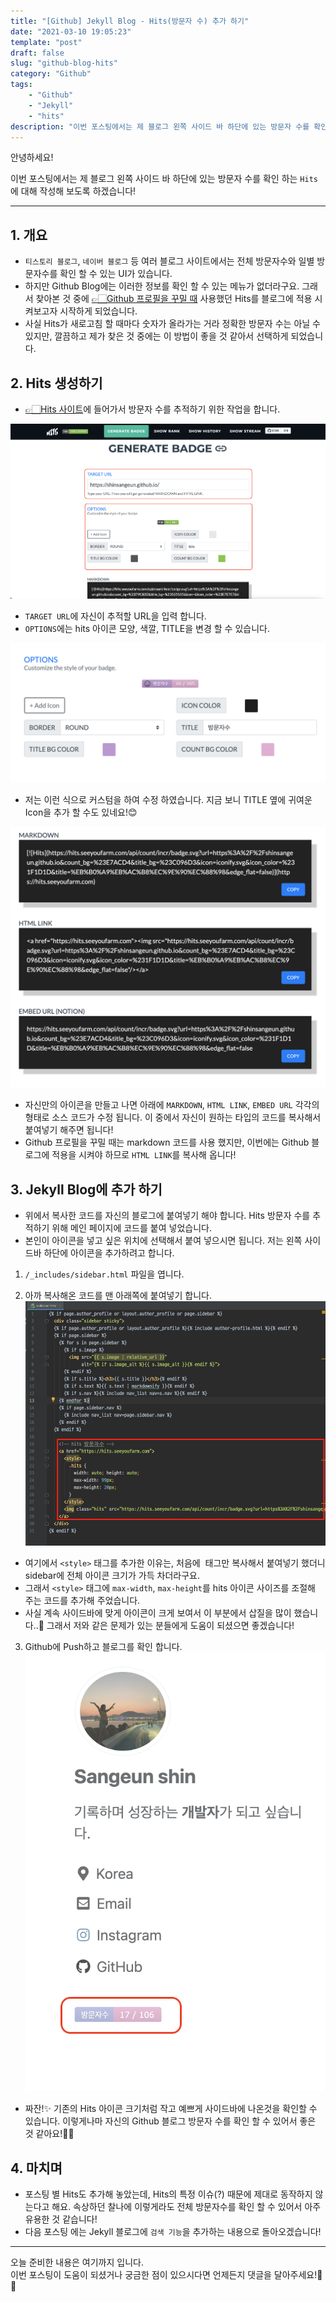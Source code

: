 ```yaml
---
title: "[Github] Jekyll Blog - Hits(방문자 수) 추가 하기"
date: "2021-03-10 19:05:23"
template: "post"
draft: false
slug: "github-blog-hits"
category: "Github"
tags:
    - "Github"
    - "Jekyll"
    - "hits"
description: "이번 포스팅에서는 제 블로그 왼쪽 사이드 바 하단에 있는 방문자 수를 확인 하는 `Hits`에 대해 작성해 보도록 하겠습니다!"
---
```


안녕하세요!

이번 포스팅에서는 제 블로그 왼쪽 사이드 바 하단에 있는 방문자 수를 확인 하는 `Hits`에 대해 작성해 보도록 하겠습니다!

-----
## 1. 개요
- `티스토리 블로그`, `네이버 블로그` 등 여러 블로그 사이트에서는 전체 방문자수와 일별 방문자수를 확인 할 수 있는 UI가 있습니다. 
- 하지만 Github Blog에는 이러한 정보를 확인 할 수 있는 메뉴가 없더라구요. 그래서 찾아본 것 중에 [👉🏻Github 프로필을 꾸밀 때](https://shinsangeun.github.io/posts/github/github-profile) 사용했던 Hits를 블로그에 적용 시켜보고자 시작하게 되었습니다.
- 사실 Hits가 새로고침 할 때마다 숫자가 올라가는 거라 정확한 방문자 수는 아닐 수 있지만, 깔끔하고 제가 찾은 것 중에는 이 방법이 좋을 것 같아서 선택하게 되었습니다.


## 2. Hits 생성하기
- [👉🏻Hits 사이트](https://hits.seeyoufarm.com)에 들어가서 방문자 수를 추적하기 위한 작업을 합니다.

![hits](../../../static/assets/images/jekyll/hits.png)
- `TARGET URL`에 자신이 추적할 URL을 입력 합니다.
- `OPTIONS`에는 hits 아이콘 모양, 색깔, TITLE을 변경 할 수 있습니다.

![hits2](../../../static/assets/images/jekyll/hits-2.png)
- 저는 이런 식으로 커스텀을 하여 수정 하였습니다. 지금 보니 TITLE 옆에 귀여운 Icon을 추가 할 수도 있네요!😊

![hits3](../../../static/assets/images/jekyll/hits-3.png)
- 자신만의 아이콘을 만들고 나면 아래에 `MARKDOWN`, `HTML LINK`, `EMBED URL` 각각의 형태로 소스 코드가 수정 됩니다. 이 중에서 자신이 원하는 타입의 코드를 복사해서 붙여넣기 해주면 됩니다!
- Github 프로필을 꾸밀 때는 markdown 코드를 사용 했지만, 이번에는 Github 블로그에 적용을 시켜야 하므로 `HTML LINK`를 복사해 옵니다!
 

## 3. Jekyll Blog에 추가 하기
- 위에서 복사한 코드를 자신의 블로그에 붙여넣기 해야 합니다. Hits 방문자 수를 추적하기 위해 메인 페이지에 코드를 붙여 넣었습니다.
- 본인이 아이콘을 넣고 싶은 위치에 선택해서 붙여 넣으시면 됩니다. 저는 왼쪽 사이드바 하단에 아이콘을 추가하려고 합니다.

1. `/_includes/sidebar.html` 파일을 엽니다.
 
2. 아까 복사해온 코드를 맨 아래쪽에 붙여넣기 합니다.
![hits4](../../../static/assets/images/jekyll/hits-html.png)

- 여기에서 `<style>` 태그를 추가한 이유는, 처음에 <img> 태그만 복사해서 붙여넣기 했더니 sidebar에 전체 아이콘 크기가 가득 차더라구요.
- 그래서 `<style>` 태그에 `max-width`, `max-height`를 hits 아이콘 사이즈를 조절해 주는 코드를 추가해 주었습니다.
- 사실 계속 사이드바에 맞게 아이콘이 크게 보여서 이 부분에서 삽질을 많이 했습니다..🥲 그래서 저와 같은 문제가 있는 분들에게 도움이 되셨으면 좋겠습니다!

3. Github에 Push하고 블로그를 확인 합니다.
![hits5](../../../static/assets/images/jekyll/hits-profile.png)

- 짜잔!✨ 기존의 Hits 아이콘 크기처럼 작고 예쁘게 사이드바에 나온것을 확인할 수 있습니다. 이렇게나마 자신의 Github 블로그 방문자 수를 확인 할 수 있어서 좋은 것 같아요!👍🏻 


## 4. 마치며
- 포스팅 별 Hits도 추가해 놓았는데, Hits의 특정 이슈(?) 때문에 제대로 동작하지 않는다고 해요. 속상하던 찰나에 이렇게라도 전체 방문자수를 확인 할 수 있어서 아주 유용한 것 같습니다!
- 다음 포스팅 에는 Jekyll 블로그에 `검색 기능`을 추가하는 내용으로 돌아오겠습니다! 


-----

오늘 준비한 내용은 여기까지 입니다.  
이번 포스팅이 도움이 되셨거나 궁금한 점이 있으시다면 언제든지 댓글을 달아주세요!🤖✨